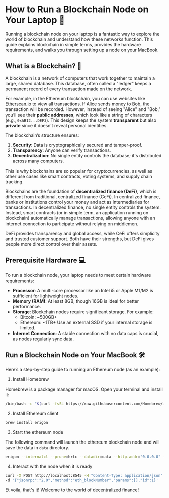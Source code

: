 # How to Run a Blockchain Node on Your Laptop 🚀

Running a blockchain node on your laptop is a fantastic way to explore the world of blockchain and understand how these networks function. This guide explains blockchain in simple terms, provides the hardware requirements, and walks you through setting up a node on your MacBook.


## What is a Blockchain? 🤔

A blockchain is a network of computers that work together to maintain a large, shared database. This database, often called a "ledger" keeps a permanent record of every transaction made on the network. 

For example, in the Ethereum blockchain, you can use websites like [Etherscan.io](https://etherscan.io) to view all transactions. If Alice sends money to Bob, the transaction will be recorded. However, instead of seeing "Alice" and "Bob," you’ll see their **public addresses**, which look like a string of characters (e.g., `0xAB12...DEF3`). This design keeps the system **transparent** but also **private** since it doesn’t reveal personal identities.

The blockchain’s structure ensures:
1. **Security**: Data is cryptographically secured and tamper-proof.
2. **Transparency**: Anyone can verify transactions.
3. **Decentralization**: No single entity controls the database; it's distributed across many computers.

This is why blockchains are so popular for cryptocurrencies, as well as other use cases like smart contracts, voting systems, and supply chain tracking.

Blockchains are the foundation of **decentralized finance (DeFi)**, which is different from traditional, centralized finance (CeFi). In centralized finance, banks or institutions control your money and act as intermediaries for transactions. In decentralized finance, no single entity controls the system. Instead, smart contracts (or in simple term, an application running on blockchain) automatically manage transactions, allowing anyone with an internet connection to participate without relying on middlemen.

DeFi provides transparency and global access, while CeFi offers simplicity and trusted customer support. Both have their strengths, but DeFi gives people more direct control over their assets.


## Prerequisite Hardware 💻

To run a blockchain node, your laptop needs to meet certain hardware requirements:

- **Processor**: A multi-core processor like an Intel i5 or Apple M1/M2 is sufficient for lightweight nodes.
- **Memory (RAM)**: At least 8GB, though 16GB is ideal for better performance.
- **Storage**: Blockchain nodes require significant storage. For example:
  - Bitcoin: ~500GB+
  - Ethereum: ~1TB+
  Use an external SSD if your internal storage is limited.
- **Internet Connection**: A stable connection with no data caps is crucial, as nodes regularly sync data.

## Run a Blockchain Node on Your MacBook 🛠️

Here’s a step-by-step guide to running an Ethereum node (as an example):

1. Install Homebrew

Homebrew is a package manager for macOS. Open your terminal and install it:
~~~bash
/bin/bash -c "$(curl -fsSL https://raw.githubusercontent.com/Homebrew/install/HEAD/install.sh)"
~~~

2. Install Ethereum client 
~~~bash
brew install erigon
~~~

3. Start the ethereum node

The following command will launch the ethereum blockchain node and will save the data in `data` directory.
~~~bash
erigon --internalcl --prune=hrtc --datadir=data --http.addr="0.0.0.0" --http.api=eth,web3,net,debug,trace,txpool
~~~

4. Interact with the node when it is ready
~~~bash
curl -X POST http://localhost:8545 -H "Content-Type: application/json" \
-d '{"jsonrpc":"2.0","method":"eth_blockNumber","params":[],"id":1}'
~~~

Et voila, that's it! Welcome to the world of decentralized finance!